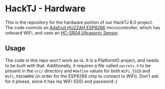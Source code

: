 # HackTJ - Hardware

This is the repository for the hardware portion of our HackTJ 8.0 project. The code controls an [Adafruit HUZZAH ESP8266](https://learn.adafruit.com/adafruit-feather-huzzah-esp8266) microcontroller, which has onboard WiFi, and uses an [HC-SR04 Ultrasonic Sensor](https://www.sparkfun.com/products/15569).

## Usage

The code in this repo won't work as-is. It is a PlatformIO project, and needs to be built with that. Additionally, it requires a file called `secrets.h` to be present in the `src/` directory and `#define` values for both `WiFi_SSID` and `WiFi_PASSWORD` (in order for the ESP8266 chip to connect to WiFi). Don't ask for it please, since it has my WiFi SSID and password :)
